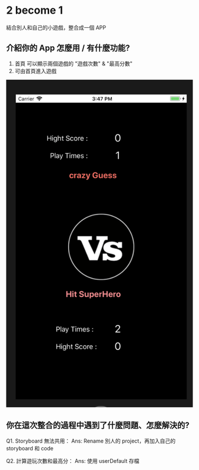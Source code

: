#  2 become 1
結合別人和自己的小遊戲，整合成一個 APP

## 介紹你的 App 怎麼用 / 有什麼功能?
1. 首頁 可以顯示兩個遊戲的 "遊戲次數" & "最高分數"
2. 可由首頁進入遊戲

![App screen](App_screen.png)



## 你在這次整合的過程中遇到了什麼問題、怎麼解決的?
Q1. Storyboard 無法共用：
Ans:  Rename 別人的 project，再加入自己的 storyboard 和 code 

Q2. 計算遊玩次數和最高分：
Ans: 使用 userDefault 存檔



